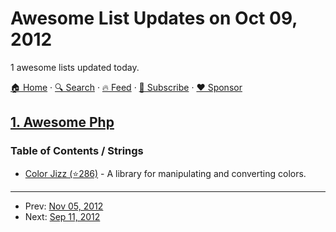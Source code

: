 # Awesome List Updates on Oct 09, 2012

1 awesome lists updated today.

[🏠 Home](/README.md) · [🔍 Search](https://www.trackawesomelist.com/search/) · [🔥 Feed](https://www.trackawesomelist.com/rss.xml) · [📮 Subscribe](https://trackawesomelist.us17.list-manage.com/subscribe?u=d2f0117aa829c83a63ec63c2f&id=36a103854c) · [❤️  Sponsor](https://github.com/sponsors/theowenyoung)



## [1. Awesome Php](/content/ziadoz/awesome-php/README.md)

### Table of Contents / Strings

*   [Color Jizz (⭐286)](https://github.com/mikeemoo/ColorJizz-PHP) - A library for manipulating and converting colors.

---

- Prev: [Nov 05, 2012](/content/2012/11/05/README.md)
- Next: [Sep 11, 2012](/content/2012/09/11/README.md)